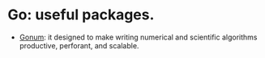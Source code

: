 # Go: useful packages.

- [Gonum](https://www.gonum.org/): it designed to make writing numerical and scientific algorithms productive, perforant, and scalable. 
